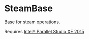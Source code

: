 # SteamBase
Base for steam operations.

Requires <a href="https://software.intel.com/en-us/intel-parallel-studio-xe">Intel® Parallel Studio XE 2015</a>
